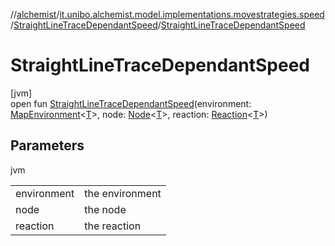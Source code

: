 //[alchemist](../../../index.md)/[it.unibo.alchemist.model.implementations.movestrategies.speed](../index.md)/[StraightLineTraceDependantSpeed](index.md)/[StraightLineTraceDependantSpeed](-straight-line-trace-dependant-speed.md)

# StraightLineTraceDependantSpeed

[jvm]\
open fun [StraightLineTraceDependantSpeed](-straight-line-trace-dependant-speed.md)(environment: [MapEnvironment](../../it.unibo.alchemist.model.interfaces/-map-environment/index.md)<[T](../-trace-dependant-speed/index.md)>, node: [Node](../../it.unibo.alchemist.model.interfaces/-node/index.md)<[T](../-trace-dependant-speed/index.md)>, reaction: [Reaction](../../it.unibo.alchemist.model.interfaces/-reaction/index.md)<[T](../-trace-dependant-speed/index.md)>)

## Parameters

jvm

| | |
|---|---|
| environment | the environment |
| node | the node |
| reaction | the reaction |
